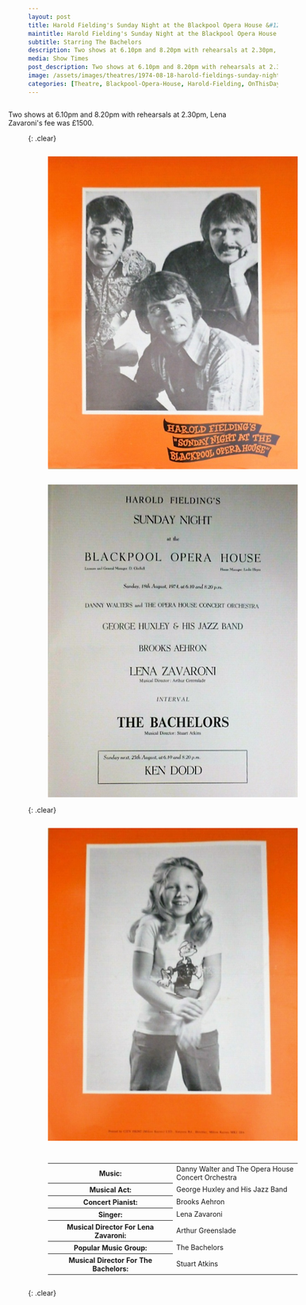 ```yaml
---
layout: post
title: Harold Fielding's Sunday Night at the Blackpool Opera House &#124; 18 August 1974
maintitle: Harold Fielding's Sunday Night at the Blackpool Opera House
subtitle: Starring The Bachelors
description: Two shows at 6.10pm and 8.20pm with rehearsals at 2.30pm, Lena Zavaroni's fee was £1500.
media: Show Times
post_description: Two shows at 6.10pm and 8.20pm with rehearsals at 2.30pm, Lena Zavaroni's fee was £1500.
image: /assets/images/theatres/1974-08-18-harold-fieldings-sunday-night-at-the-blackpool-opera-house-01.png
categories: [Theatre, Blackpool-Opera-House, Harold-Fielding, OnThisDay18August]
---
```


<figure class="fig3">
Two shows at 6.10pm and 8.20pm with rehearsals at 2.30pm, Lena Zavaroni's fee was £1500.
</figure>

{: .clear}

<figure class="fig1">
<a href="/assets/images/theatres/1974-08-18-harold-fieldings-sunday-night-at-the-blackpool-opera-house-01.png"><img src="/assets/images/theatres/1974-08-18-harold-fieldings-sunday-night-at-the-blackpool-opera-house-01.png" class="full-width zoom-in"></a>
</figure>

<figure class="fig2">
<a href="/assets/images/theatres/1974-08-18-harold-fieldings-sunday-night-at-the-blackpool-opera-house-02.png"><img src="/assets/images/theatres/1974-08-18-harold-fieldings-sunday-night-at-the-blackpool-opera-house-02.png" class="full-width zoom-in"></a>
</figure>

{: .clear}

<figure class="fig1">
<a href="/assets/images/theatres/1974-08-18-harold-fieldings-sunday-night-at-the-blackpool-opera-house-03.png"><img src="/assets/images/theatres/1974-08-18-harold-fieldings-sunday-night-at-the-blackpool-opera-house-03.png" class="full-width zoom-in"></a>
</figure>

<figure class="fig2">
<table>
<tr><th style="width: 50%;">Music:</th><td style="width: 50%;">Danny Walter and The Opera House Concert Orchestra</td></tr>
<tr><th>Musical Act:</th><td>George Huxley and His Jazz Band</td></tr>
<tr><th>Concert Pianist:</th><td>Brooks Aehron</td></tr>
<tr><th>Singer:</th><td>Lena Zavaroni</td></tr>
<tr><th>Musical Director For Lena Zavaroni:</th><td>Arthur Greenslade</td></tr>
<tr><th>Popular Music Group:</th><td>The Bachelors</td></tr>
<tr><th>Musical Director For The Bachelors:</th><td>Stuart Atkins</td></tr>
</table>
</figure>

<br />{: .clear}

<style>
.fig1 {float:left; width:49%;}

.fig2 {float:right; width:49%;}

.fig3 {float:right; width:100%;}

figcaption {float:left; width:100%;}

@media screen and (orientation:portrait) {
.fig1, .fig2 {float:left; width:100%;}
figcaption {float:left; width:100%; margin-bottom: 10px;}
}
</style>

